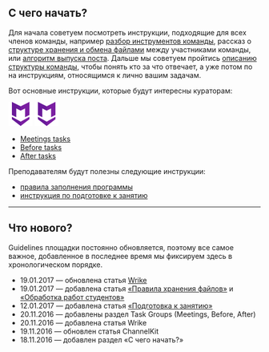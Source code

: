 ## С чего начать?

Для начала советуем посмотреть инструкции, подходящие для всех членов команды, например [разбор инструментов команды](ins_01_team_instruments/), рассказ о [структуре хранения и обмена файлами](ins_13_storage_tasks/) между участниками команды, или [алгоритм выпуска поста](ins_05_posts/). Дальше мы советуем пройтись [описанию структуры команды](ссылка), чтобы понять кто за что отвечает, а уже потом по на инструкциям, относящимся к лично вашим задачам.

Вот основные инструкции, которые будут интересны кураторам:

![alt text](https://github.com/adam-p/markdown-here/raw/master/src/common/images/icon48.png "Logo Title Text 1")
[![Foo](https://github.com/adam-p/markdown-here/raw/master/src/common/images/icon48.png)](http://www.softculture.cc/dashboard)

* [Meetings tasks](ins_07_meetings/)
* [Before tasks](ins_08_before/)
* [After tasks](ins_09_after/)

Преподавателям будут полезны следующие инструкции:

* [правила заполнения программы](ссылка)
* [инструкция по подготовке к занятию](ссылка)

***

## Что нового?

Guidelines площадки постоянно обновляется, поэтому все самое важное, добавленное в последнее время мы фиксируем здесь в хронологическом порядке.

* 19.01.2017 — обновлена статья [Wrike](ins_10_wrike/)
* 19.01.2017 — добавлена статья [«Правила хранения файлов»](ins_13_storage_tasks/) и [«Обработка работ студентов»](ins_15_students_works/)
* 12.01.2017 — добавлена статья [«Подготовка к занятию»](ins_12_office_manager/)
* 20.11.2016 — добавлены раздел Task Groups (Meetings, Before, After)
* 20.11.2016 — добавлена статья Wrike
* 19.11.2016 — обновлен статья ChannelKit
* 18.11.2016 — добавлен раздел «С чего начать?»

